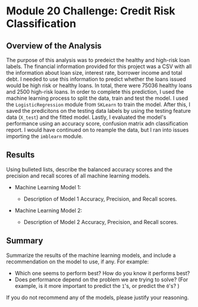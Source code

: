 # Module 20 Challenge: Credit Risk Classification

## Overview of the Analysis

The purpose of this analysis was to predeict the healthy and high-risk loan labels. The financial information provided for this project was a CSV with all the information about loan size, interest rate, borrower income and total debt. I needed to use this information to predict whether the loans issued would be high risk or healthy loans. In total, there were 75036 healthy loans and 2500 high-risk loans. In order to complete this prediction, I used the machine learning process to split the data, train and test the model. I used the `LogisticRegression` module from `SKLearn` to train the model. After this, I saved the predicitons on the testing data labels by using the testing feature data (`X_test`) and the fitted model. Lastly, I evaluated the model's performance using an accuracy score, confusion matrix adn classification report. I would have continued on to reample the data, but I ran into issues importing the `imblearn` module.

## Results

Using bulleted lists, describe the balanced accuracy scores and the precision and recall scores of all machine learning models.

* Machine Learning Model 1:
  * Description of Model 1 Accuracy, Precision, and Recall scores.



* Machine Learning Model 2:
  * Description of Model 2 Accuracy, Precision, and Recall scores.

## Summary

Summarize the results of the machine learning models, and include a recommendation on the model to use, if any. For example:
* Which one seems to perform best? How do you know it performs best?
* Does performance depend on the problem we are trying to solve? (For example, is it more important to predict the `1`'s, or predict the `0`'s? )

If you do not recommend any of the models, please justify your reasoning.
